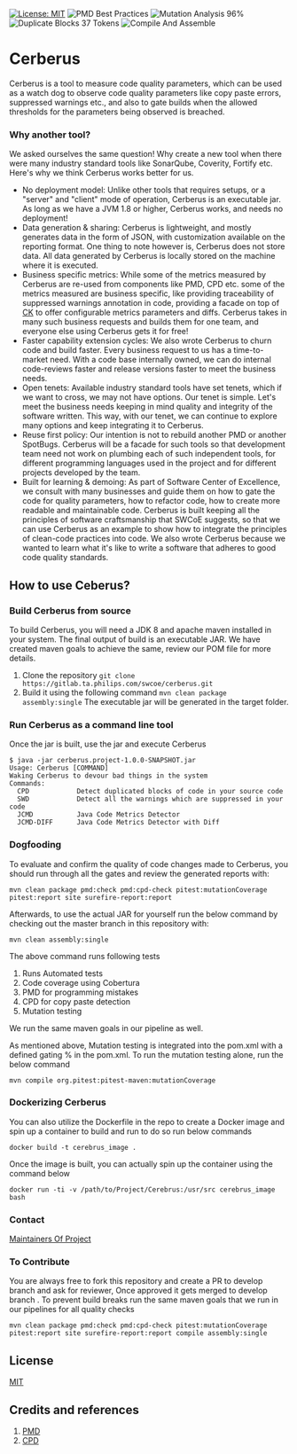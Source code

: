 [![License: MIT](https://img.shields.io/badge/License-MIT-orange.svg)](https://opensource.org/licenses/MIT)
![PMD Best Practices](https://github.com/philips-software/cerberus/workflows/PMD%20Best%20Practices/badge.svg)
![Mutation Analysis 96%](https://github.com/philips-software/cerberus/workflows/Mutation%20Analysis%2096%25/badge.svg)
![Duplicate Blocks 37 Tokens](https://github.com/philips-software/cerberus/workflows/Duplicate%20Blocks%2037%20Tokens/badge.svg)
![Compile And Assemble](https://github.com/philips-software/cerberus/workflows/Compile%20And%20Assemble/badge.svg)
# Cerberus

Cerberus is a tool to measure code quality parameters, which can be used as a watch dog to observe code quality parameters like copy paste errors, suppressed warnings etc., and also to gate builds when the allowed thresholds for the parameters being observed is breached.

### Why another tool? 
We asked ourselves the same question! Why create a new tool when there were many industry standard tools like SonarQube, Coverity, Fortify etc. Here's why we think Cerberus works better for us. 


- No deployment model: Unlike other tools that requires setups, or a "server" and "client" mode of operation, Cerberus is an executable jar. As long as we have a JVM 1.8 or higher, Cerberus works, and needs no deployment!
- Data generation & sharing: Cerberus is lightweight, and mostly generates data in the form of JSON, with customization available on the reporting format. One thing to note however is, Cerberus does not store data. All data generated by Cerberus is locally stored on the machine where it is executed. 
- Business specific metrics: While some of the metrics measured by Cerberus are re-used from components like PMD, CPD etc. some of the metrics measured are business specific, like providing traceability of suppressed warnings annotation in code, providing a facade on top of [CK](https://github.com/mauricioaniche/ck) to offer configurable metrics parameters and diffs. Cerberus takes in many such business requests and builds them for one team, and everyone else using Cerberus gets it for free! 
- Faster capability extension cycles: We also wrote Cerberus to churn code and build faster. Every business request to us has a time-to-market need. With a code base internally owned, we can do internal code-reviews faster and release versions faster to meet the business needs.
- Open tenets: Available industry standard tools have set tenets, which if we want to cross, we may not have options. Our tenet is simple. Let's meet the business needs keeping in mind quality and integrity of the software written. This way, with our tenet, we can continue to explore many options and keep integrating it to Cerberus.
- Reuse first policy: Our intention is not to rebuild another PMD or another SpotBugs. Cerberus will be a facade for such tools so that development team need not work on plumbing each of such independent tools, for different programming languages used in the project and for different projects developed by the team.
- Built for learning & demoing: As part of Software Center of Excellence, we consult with many businesses and guide them on how to gate the code for quality parameters, how to refactor code, how to create more readable and maintainable code. Cerberus is built keeping all the principles of software craftsmanship that SWCoE suggests, so that we can use Cerberus as an example to show how to integrate the principles of clean-code practices into code. We also wrote Cerberus because we wanted to learn what it's like to write a software that adheres to good code quality standards. 


## How to use Ceberus? 
### Build Cerberus from source
To build Cerberus, you will need a JDK 8 and apache maven installed in your system. 
The final output of build is an executable JAR. We have created maven goals to achieve the same, review our POM file for more details.  

1. Clone the repository
`git clone https://gitlab.ta.philips.com/swcoe/cerberus.git`
2. Build it using the following command
`mvn clean package assembly:single`
The executable jar will be generated in the target folder. 

### Run Cerberus as a command line tool
Once the jar is built, use the jar and execute Cerberus

```
$ java -jar cerberus.project-1.0.0-SNAPSHOT.jar
Usage: Cerberus [COMMAND]
Waking Cerberus to devour bad things in the system
Commands:
  CPD            Detect duplicated blocks of code in your source code
  SWD            Detect all the warnings which are suppressed in your code
  JCMD           Java Code Metrics Detector
  JCMD-DIFF      Java Code Metrics Detector with Diff
```

### Dogfooding 
To evaluate and confirm the quality of code changes made to Cerberus, you should run through all the gates and review the generated reports with:

`mvn clean package pmd:check pmd:cpd-check pitest:mutationCoverage pitest:report site surefire-report:report`

Afterwards, to use the actual JAR for yourself run the below command by checking out the master branch in this repository with:

`mvn clean assembly:single`

The above command runs following tests

1. Runs Automated tests
2. Code coverage using Cobertura
3. PMD for programming mistakes 
4. CPD for copy paste detection 
5. Mutation testing

We run the same maven goals in our pipeline as well. 

As mentioned above, Mutation testing is integrated into the pom.xml with a defined gating % in the pom.xml. To run the mutation testing alone, run the below command

`mvn compile org.pitest:pitest-maven:mutationCoverage`

### Dockerizing Cerberus

You can also utilize the Dockerfile in the repo to create a Docker image 
and spin up a container to build and run to do so run below commands

`docker build -t cerebrus_image .`

Once the image is built, you can actually spin up the container using the command below

`docker run -ti -v /path/to/Project/Cerebrus:/usr/src cerebrus_image bash`

### Contact 

[Maintainers Of Project](MAINTAINERS.md)


### To Contribute 

You are always free to fork this repository and create a PR to develop branch and ask for reviewer, Once approved it gets merged to develop branch . 
To prevent build breaks run the same maven goals that we run in our pipelines for all quality checks

```
mvn clean package pmd:check pmd:cpd-check pitest:mutationCoverage pitest:report site surefire-report:report compile assembly:single
```

## License

[MIT](LICENSE)

## Credits and references

1. [PMD]( https://pmd.github.io/ )
2. [CPD](https://pmd.github.io/latest/pmd_userdocs_cpd.html#overview )

